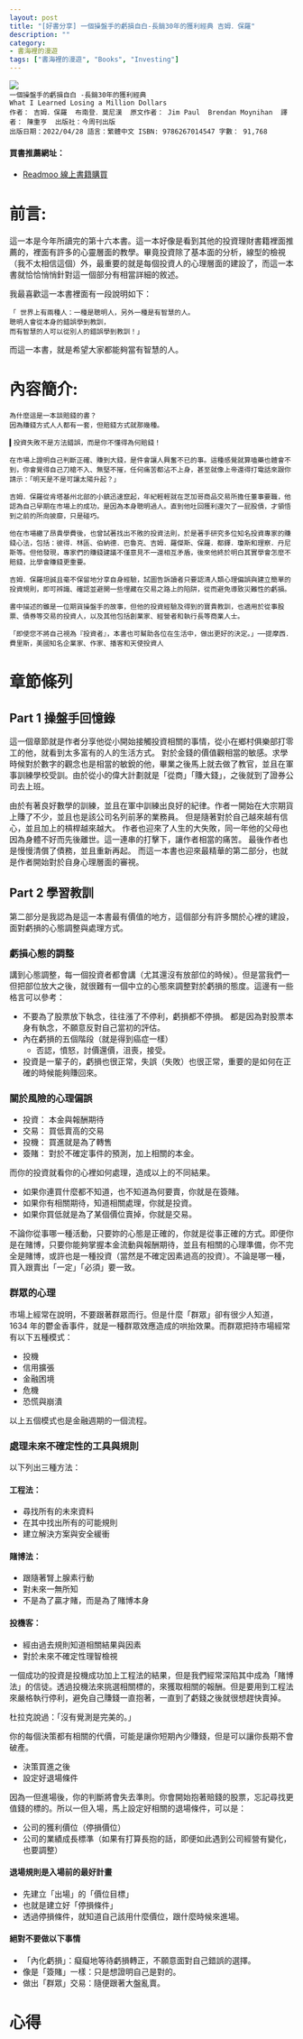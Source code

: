 ```yaml
---
layout: post
title: "[好書分享] 一個操盤手的虧損自白-長銷30年的獲利經典 吉姆．保羅"
description: ""
category: 
- 書海裡的漫遊
tags: ["書海裡的漫遊", "Books", "Investing"]
---
```


<div><a href="http://moo.im/a/kxzGOV" title="一個操盤手的虧損自白"><img src="https://cdn.readmoo.com/cover/gm/lei9oam_210x315.jpg?v=0"></a></div


```
一個操盤手的虧損自白 -長銷30年的獲利經典
What I Learned Losing a Million Dollars
作者： 吉姆．保羅  布南登．莫尼漢  原文作者： Jim Paul  Brendan Moynihan  譯者： 陳重亨  出版社：今周刊出版 
出版日期：2022/04/28 語言：繁體中文 ISBN: 9786267014547 字數： 91,768
```

#### 買書推薦網址：

- [Readmoo 線上書籍購買](http://moo.im/a/kxzGOV)

# 前言:

這一本是今年所讀完的第十六本書。這一本好像是看到其他的投資理財書籍裡面推薦的，裡面有許多的心靈層面的教學。畢竟投資除了基本面的分析，線型的檢視（我不太相信這個）外，最重要的就是每個投資人的心理層面的建設了，而這一本書就恰恰悄悄針對這一個部分有相當詳細的敘述。

我最喜歡這一本書裡面有一段說明如下：

```
「 世界上有兩種人：一種是聰明人，另外一種是有智慧的人。
聰明人會從本身的錯誤學到教訓，
而有智慧的人可以從別人的錯誤學到教訓！」
```

而這一本書，就是希望大家都能夠當有智慧的人。

# 內容簡介:

```
為什麼這是一本談賠錢的書？
因為賺錢方式人人都有一套，但賠錢方式就那幾種。

▍投資失敗不是方法錯誤，而是你不懂得為何賠錢！

在市場上證明自己判斷正確、賺到大錢，是件會讓人興奮不已的事。這種感覺就算嗑藥也體會不到，你會覺得自己刀槍不入、無堅不摧，任何痛苦都沾不上身，甚至就像上帝還得打電話來跟你請示：「明天是不是可讓太陽升起？」

吉姆．保羅從肯塔基州北部的小鎮迅速竄起，年紀輕輕就在芝加哥商品交易所擔任董事要職，他認為自己早期在市場上的成功，是因為本身聰明過人。直到他吐回獲利還欠了一屁股債，才領悟到之前的所向披靡，只是碰巧。

他在市場繳了昂貴學費後，也曾試著找出不敗的投資法則，於是著手研究多位知名投資專家的賺錢心法，包括：彼得．林區、伯納德．巴魯克、吉姆．羅傑斯、保羅．都鐸．瓊斯和理察．丹尼斯等。但他發現，專家們的賺錢建議不僅意見不一還相互矛盾，後來他終於明白其實學會怎麼不賠錢，比學會賺錢更重要。

吉姆．保羅坦誠且毫不保留地分享自身經驗，試圖告訴讀者只要認清人類心理偏誤與建立簡單的投資規則，即可辨識、確認並避開一些埋藏在交易之路上的陷阱，從而避免導致災難性的虧損。

書中描述的雖是一位期貨操盤手的故事，但他的投資經驗及得到的寶貴教訓，也適用於從事股票、債券等交易的投資人，以及其他包括創業家、經營者和執行長等商業人士。

「即使您不將自己視為『投資者』，本書也可幫助各位在生活中，做出更好的決定。」──提摩西．費里斯，美國知名企業家、作家、播客和天使投資人
```

# 章節條列

## Part 1 操盤手回憶錄

這一個章節就是作者分享他從小開始接觸投資相關的事情，從小在鄉村俱樂部打零工的他，就看到太多富有的人的生活方式。 對於金錢的價值觀相當的敏感。求學時候對於數字的觀念也是相當的敏銳的他，畢業之後馬上就去做了教官，並且在軍事訓練學校受訓。由於從小的偉大計劃就是「從商」「賺大錢」，之後就到了證券公司去上班。

由於有著良好數學的訓練，並且在軍中訓練出良好的紀律。作者一開始在大宗期貨上賺了不少，並且也是該公司名列前茅的業務員。 但是隨著對於自己越來越有信心，並且加上的槓桿越來越大。 作者也迎來了人生的大失敗，同一年他的父母也因為身體不好而先後離世。這一連串的打擊下，讓作者相當的痛苦。 最後作者也是慢慢清償了債務，並且重新再起。 而這一本書也迎來最精華的第二部分，也就是作者開始對於自身心理層面的審視。

## Part 2 學習教訓

第二部分是我認為是這一本書最有價值的地方，這個部分有許多關於心裡的建設，面對虧損的心態調整與處理方式。

### 虧損心態的調整

講到心態調整，每一個投資者都會講（尤其還沒有放部位的時候）。但是當我們一但把部位放大之後，就很難有一個中立的心態來調整對於虧損的態度。這邊有一些格言可以參考：

- 不要為了股票放下執念，往往漲了不停利，虧損都不停損。 都是因為對股票本身有執念，不願意反對自己當初的評估。
- 內在虧損的五個階段（就是得到癌症一樣）
  - 否認，憤怒，討價還價，沮喪，接受。
- 投資是一輩子的，虧損也很正常，失誤（失敗）也很正常，重要的是如何在正確的時候能夠賺回來。

### 關於風險的心理偏誤

- 投資： 本金與報酬期待
- 交易： 買低賣高的交易
- 投機： 買進就是為了轉售
- 簽賭： 對於不確定事件的預測，加上相關的本金。

而你的投資就看你的心裡如何處理，造成以上的不同結果。

- 如果你連買什麼都不知道，也不知道為何要賣，你就是在簽賭。
- 如果你有相關期待，知道相關處理，你就是投資。
- 如果你買低就是為了某個價位賣掉，你就是交易。

不論你從事哪一種活動，只要妳的心態是正確的，你就是從事正確的方式。即便你是在賭博，只要你能夠掌握本金流動與報酬期待，並且有相關的心理準備，你不完全是賭博，或許也是一種投資（當然是不確定因素過高的投資）。不論是哪一種，買入跟賣出「一定」「必須」要一致。

### 群眾的心理

市場上經常在說明，不要跟著群眾而行。但是什麼「群眾」卻有很少人知道， 1634 年的鬱金香事件，就是一種群眾效應造成的哄抬效果。而群眾把持市場經常有以下五種模式：

- 投機
- 信用擴張
- 金融困境
- 危機
- 恐慌與崩潰

以上五個模式也是金融週期的一個流程。

### 處理未來不確定性的工具與規則

以下列出三種方法：

#### 工程法：

- 尋找所有的未來資料
- 在其中找出所有的可能規則
- 建立解決方案與安全緩衝

#### 賭博法：

- 跟隨著腎上腺素行動
- 對未來一無所知
- 不是為了贏才賭，而是為了賭博本身

#### 投機客：

- 經由過去規則知道相關結果與因素
- 對於未來不確定性理智檢視

一個成功的投資是投機成功加上工程法的結果，但是我們經常深陷其中成為「賭博法」的信徒。透過投機法來挑選相關標的，來獲取相關的報酬。但是要用到工程法來嚴格執行停利，避免自己賺錢一直抱著，一直到了虧錢之後就很想趕快賣掉。

杜拉克說過：「沒有覺測是完美的。」

你的每個決策都有相關的代價，可能是讓你短期內少賺錢，但是可以讓你長期不會破產。

- 決策買進之後
- 設定好退場條件

因為一但進場後，你的判斷將會失去準則。你會開始抱著賠錢的股票，忘記尋找更值錢的標的。所以一但入場，馬上設定好相關的退場條件，可以是：

- 公司的獲利價位（停損價位）
- 公司的業績成長標準（如果有打算長抱的話，即便如此遇到公司經營有變化，也要調整）

#### 退場規則是入場前的最好計畫

- 先建立「出場」的「價位目標」
- 也就是建立好「停損條件」
- 透過停損條件，就知道自己該用什麼價位，跟什麼時候來進場。

#### 絕對不要做以下事情

- 「內化虧損」：癡癡地等待虧損轉正，不願意面對自己錯誤的選擇。
- 像是「簽賭」一樣：只是想證明自己是對的。
- 做出「群眾」交易：隨便跟著大盤亂賣。





# 心得

